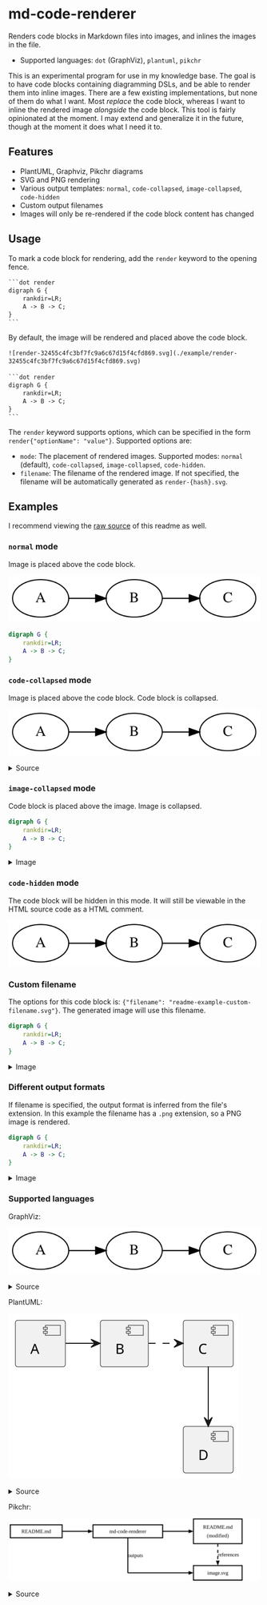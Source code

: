 # md-code-renderer

Renders code blocks in Markdown files into images, and inlines the images in the file.

- Supported languages: `dot` (GraphViz), `plantuml`, `pikchr`

This is an experimental program for use in my knowledge base. The goal is to
have code blocks containing diagramming DSLs, and be able to render them into
inline images. There are a few existing implementations, but none of them do
what I want. Most _replace_ the code block, whereas I want to inline the
rendered image _alongside_ the code block. This tool is fairly opinionated at
the moment. I may extend and generalize it in the future, though at the moment
it does what I need it to.

## Features

- PlantUML, Graphviz, Pikchr diagrams
- SVG and PNG rendering
- Various output templates: `normal`, `code-collapsed`, `image-collapsed`, `code-hidden`
- Custom output filenames
- Images will only be re-rendered if the code block content has changed

## Usage

To mark a code block for rendering, add the `render` keyword to the opening fence.

    ```dot render
    digraph G {
        rankdir=LR;
        A -> B -> C;
    }
    ```

By default, the image will be rendered and placed above the code block.

    ![render-32455c4fc3bf7fc9a6c67d15f4cfd869.svg](./example/render-32455c4fc3bf7fc9a6c67d15f4cfd869.svg)

    ```dot render
    digraph G {
        rankdir=LR;
        A -> B -> C;
    }
    ```

The `render` keyword supports options, which can be specified in the form
`render{"optionName": "value"}`. Supported options are:

- `mode`: The placement of rendered images. Supported modes: `normal`
  (default), `code-collapsed`, `image-collapsed`, `code-hidden`.
- `filename`: The filename of the rendered image. If not specified, the
  filename will be automatically generated as `render-{hash}.svg`.

## Examples

I recommend viewing the [raw
source](https://github.com/benjaminheng/md-code-renderer/blob/master/README.md?plain=1)
of this readme as well.

### `normal` mode

Image is placed above the code block.

![render-32455c4fc3bf7fc9a6c67d15f4cfd869.svg](./example/render-32455c4fc3bf7fc9a6c67d15f4cfd869.svg)

```dot render
digraph G {
    rankdir=LR;
    A -> B -> C;
}
```

### `code-collapsed` mode

Image is placed above the code block. Code block is collapsed.

![render-32455c4fc3bf7fc9a6c67d15f4cfd869.svg](./example/render-32455c4fc3bf7fc9a6c67d15f4cfd869.svg)

<details><summary>Source</summary>

```dot render{"mode": "code-collapsed"}
digraph G {
    rankdir=LR;
    A -> B -> C;
}
```

</details>

### `image-collapsed` mode

Code block is placed above the image. Image is collapsed.

```dot render{"mode": "image-collapsed"}
digraph G {
    rankdir=LR;
    A -> B -> C;
}
```

<details><summary>Image</summary>

![render-32455c4fc3bf7fc9a6c67d15f4cfd869.svg](./example/render-32455c4fc3bf7fc9a6c67d15f4cfd869.svg)

</details>

### `code-hidden` mode

The code block will be hidden in this mode. It will still be viewable in the
HTML source code as a HTML comment.

![render-32455c4fc3bf7fc9a6c67d15f4cfd869.svg](./example/render-32455c4fc3bf7fc9a6c67d15f4cfd869.svg)

<!--
```dot render{"mode": "code-hidden"}
digraph G {
    rankdir=LR;
    A -> B -> C;
}
```
-->

### Custom filename

The options for this code block is: `{"filename":
"readme-example-custom-filename.svg"}`. The generated image will use this
filename.

```dot render{"mode": "image-collapsed", "filename": "readme-example-custom-filename.svg"}
digraph G {
    rankdir=LR;
    A -> B -> C;
}
```

<details><summary>Image</summary>

![readme-example-custom-filename.svg](./example/readme-example-custom-filename.svg) <!-- hash:32455c4f -->

</details>

### Different output formats

If filename is specified, the output format is inferred from the file's
extension. In this example the filename has a `.png` extension, so a PNG image
is rendered.

```dot render{"mode": "image-collapsed", "filename": "readme-example-output-format-png.png"}
digraph G {
    rankdir=LR;
    A -> B -> C;
}
```

<details><summary>Image</summary>

![readme-example-output-format-png.png](./example/readme-example-output-format-png.png) <!-- hash:32455c4f -->

</details>

### Supported languages

GraphViz:

![render-32455c4fc3bf7fc9a6c67d15f4cfd869.svg](./example/render-32455c4fc3bf7fc9a6c67d15f4cfd869.svg)

<details><summary>Source</summary>

```dot render{"mode": "code-collapsed"}
digraph G {
    rankdir=LR;
    A -> B -> C;
}
```

</details>

PlantUML:

![render-8a1e6dc8e45c652570867bef06d79e6c.svg](./example/render-8a1e6dc8e45c652570867bef06d79e6c.svg)

<details><summary>Source</summary>

```plantuml render{"mode": "code-collapsed"}
@startuml
[A] -> [B]
[B] .> [C]
[C] --> [D]
@enduml
```

</details>

Pikchr:

![readme-example-pikchr.svg](./example/readme-example-pikchr.svg) <!-- hash:27692842 -->

<details><summary>Source</summary>

```pikchr render{"mode": "code-collapsed", "filename": "readme-example-pikchr.svg"}
        scale = 0.9
R1:     box "README.md" fit
        arrow right
MD:     box "md-code-renderer" fit
        arrow right
R2:     box width 2cm height 80% "README.md" "(modified)"
IMG:    box "image.svg" width 2cm height 0.6cm at R2.s+(0,-1.2cm)
        line from MD.s down until even with IMG.w " outputs" ljust
        arrow right until even with IMG.w
        arrow dashed from R2.s down to IMG.n " references" ljust
```

</details>
